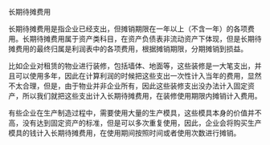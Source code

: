 长期待摊费用

长期待摊费用是指企业已经支出，但摊销期限在一年以上（不含一年）的各项费用。长期待摊费用属于资产类科目，在资产负债表非流动资产下体现，但是长期待摊费用的最终归属是利润表中的各项费用，根据摊销期限，分期摊销到损益。

比如企业对租赁的物业进行装修，包括墙体、地面等，这些装修是一大笔支出，并且可以使用多年，因此在计算利润的时候把这些支出一次性计入当年的费用，显然不太合理，但是，由于物业并非企业所有，因此这些装修支出没办法计入固定资产，所以我们就把这些支出计入长期待摊费用，在装修使用期限内摊销计入费用。

有些企业在生产制造过程中，需要使用大量的生产模具，这些模具本身的价值并不高，没有达到固定资产的标准，但是可以多次重复使用，因此，企业会将购买生产模具的钱计入长期待摊费用，在使用期间按照时间或者使用次数进行摊销。

